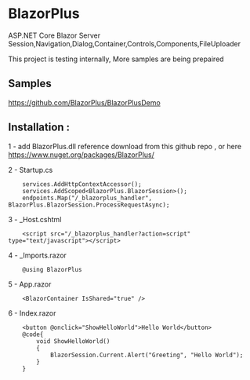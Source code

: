 # BlazorPlus
ASP.NET Core Blazor Server Session,Navigation,Dialog,Container,Controls,Components,FileUploader

This project is testing internally, More samples are being prepaired


## Samples

https://github.com/BlazorPlus/BlazorPlusDemo


## Installation : 

1 - add BlazorPlus.dll reference
download from this github repo , 
or here https://www.nuget.org/packages/BlazorPlus/

2 - Startup.cs
```
	services.AddHttpContextAccessor();
	services.AddScoped<BlazorPlus.BlazorSession>();
	endpoints.Map("/_blazorplus_handler", BlazorPlus.BlazorSession.ProcessRequestAsync);
```

3 - _Host.cshtml
```
	<script src="/_blazorplus_handler?action=script" type="text/javascript"></script>
```

4 - _Imports.razor
```
	@using BlazorPlus
```

5 - App.razor
```
	<BlazorContainer IsShared="true" />
```

6 - Index.razor
```
	<button @onclick="ShowHelloWorld">Hello World</button>
	@code{
		void ShowHelloWorld()
		{
			BlazorSession.Current.Alert("Greeting", "Hello World");
		}
	}
```
  
  
